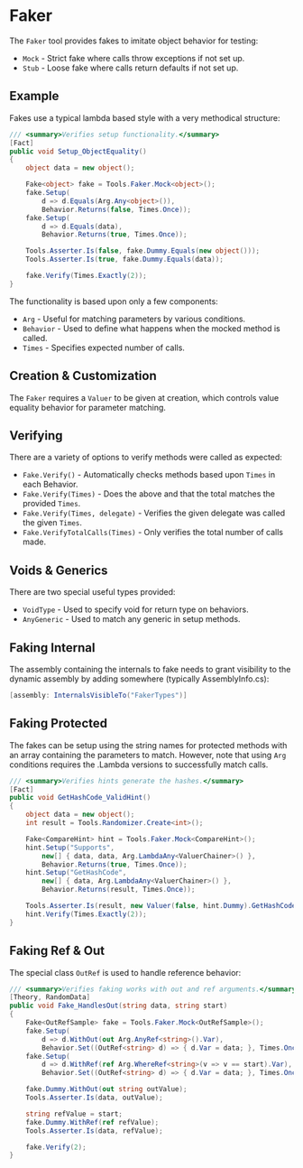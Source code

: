 # Faker

The `Faker` tool provides fakes to imitate object behavior for testing:

* `Mock` - Strict fake where calls throw exceptions if not set up.
* `Stub` - Loose fake where calls return defaults if not set up.

## Example

Fakes use a typical lambda based style with a very methodical structure:

```c#
/// <summary>Verifies setup functionality.</summary>
[Fact]
public void Setup_ObjectEquality()
{
    object data = new object();

    Fake<object> fake = Tools.Faker.Mock<object>();
    fake.Setup(
        d => d.Equals(Arg.Any<object>()),
        Behavior.Returns(false, Times.Once));
    fake.Setup(
        d => d.Equals(data),
        Behavior.Returns(true, Times.Once));

    Tools.Asserter.Is(false, fake.Dummy.Equals(new object()));
    Tools.Asserter.Is(true, fake.Dummy.Equals(data));

    fake.Verify(Times.Exactly(2));
}
```

The functionality is based upon only a few components:

* `Arg` - Useful for matching parameters by various conditions.
* `Behavior` - Used to define what happens when the mocked method is called.
* `Times` - Specifies expected number of calls.

## Creation & Customization

The `Faker` requires a `Valuer` to be given at creation, which controls value equality behavior for parameter matching.

## Verifying

There are a variety of options to verify methods were called as expected:

* `Fake.Verify()` - Automatically checks methods based upon `Times` in each Behavior.
* `Fake.Verify(Times)` - Does the above and that the total matches the provided `Times`.
* `Fake.Verify(Times, delegate)` - Verifies the given delegate was called the given `Times`.
* `Fake.VerifyTotalCalls(Times)` - Only verifies the total number of calls made.

## Voids & Generics

There are two special useful types provided:

* `VoidType` - Used to specify void for return type on behaviors.
* `AnyGeneric` - Used to match any generic in setup methods.

## Faking Internal

The assembly containing the internals to fake needs to grant visibility to the dynamic assembly by adding somewhere (typically AssemblyInfo.cs):

```c#
[assembly: InternalsVisibleTo("FakerTypes")]
```

## Faking Protected

The fakes can be setup using the string names for protected methods with an array containing the parameters to match. However, note that using `Arg` conditions requires the .Lambda versions to successfully match calls.

```c#
/// <summary>Verifies hints generate the hashes.</summary>
[Fact]
public void GetHashCode_ValidHint()
{
    object data = new object();
    int result = Tools.Randomizer.Create<int>();

    Fake<CompareHint> hint = Tools.Faker.Mock<CompareHint>();
    hint.Setup("Supports",
        new[] { data, data, Arg.LambdaAny<ValuerChainer>() },
        Behavior.Returns(true, Times.Once));
    hint.Setup("GetHashCode",
        new[] { data, Arg.LambdaAny<ValuerChainer>() },
        Behavior.Returns(result, Times.Once));

    Tools.Asserter.Is(result, new Valuer(false, hint.Dummy).GetHashCode(data));
    hint.Verify(Times.Exactly(2));
}
```

## Faking Ref & Out

The special class `OutRef` is used to handle reference behavior:

```c#
/// <summary>Verifies faking works with out and ref arguments.</summary>
[Theory, RandomData]
public void Fake_HandlesOut(string data, string start)
{
    Fake<OutRefSample> fake = Tools.Faker.Mock<OutRefSample>();
    fake.Setup(
        d => d.WithOut(out Arg.AnyRef<string>().Var),
        Behavior.Set((OutRef<string> d) => { d.Var = data; }, Times.Once));
    fake.Setup(
        d => d.WithRef(ref Arg.WhereRef<string>(v => v == start).Var),
        Behavior.Set((OutRef<string> d) => { d.Var = data; }, Times.Once));

    fake.Dummy.WithOut(out string outValue);
    Tools.Asserter.Is(data, outValue);

    string refValue = start;
    fake.Dummy.WithRef(ref refValue);
    Tools.Asserter.Is(data, refValue);

    fake.Verify(2);
}
```
